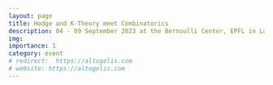 ```yaml
---
layout: page
title: Hodge and K-Theory meet Combinatorics
description: 04 - 09 September 2023 at the Bernoulli Center, EPFL in Lausanne
img: 
importance: 1
category: event
# redirect:  https://altogelis.com
# website: https://altogelis.com
---
```


